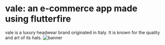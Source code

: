 # vale: an e-commerce app made using flutterfire

vale is a luxury headwear brand originated in Italy. It is known for the quality and art of its hats. 
![banner](https://raw.githubusercontent.com/lightlessdays/img/main/vale/banner.png)
